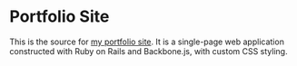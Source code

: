 # Portfolio Site

This is the source for [my portfolio site](www.christimpone.com).  It is a single-page web application constructed with Ruby on Rails and Backbone.js, with custom CSS styling.
